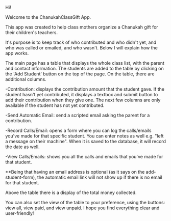 Hi!

Welcome to the ChanukahClassGift App.

This app was created to help class mothers organize a Chanukah gift for their children's teachers.

It's purpose is to keep track of who contributed and who didn't yet, and who was called or emailed, and who wasn't.
Below I will explain how the app works.

The main page has a table that displays the whole class list, with the parent and contact information.
The students are added to the table by clicking on the 'Add Student' button on the top of the page.
On the table, there are additional columns.

  -Contribution: displays the contribution amount that the student gave. If the student hasn't yet contributed, it displays a textbox and submit button to add their contribution when they give one.
 The next few columns are only available if the student has not yet contributed.
 
  -Send Automatic Email: send a scripted email asking the parent for a contribution.
    
  -Record Calls/Email: opens a form where you can log the calls/emails you've made for that specific student. You can enter notes as well e.g. "left a message on their machine". When it is saved to the database, it will record the date as well.
    
  -View Calls/Emails: shows you all the calls and emails that you've made for that student.
    
  **Being that having an email address is optional (as it says on the add-student-form), the automatic email link will not show up if
  there is no email for that student.
  
Above the table there is a display of the total money collected.

You can also set the view of the table to your preference, using the buttons: view all, view paid, and view unpaid. 
I hope you find everything clear and user-friendly!
